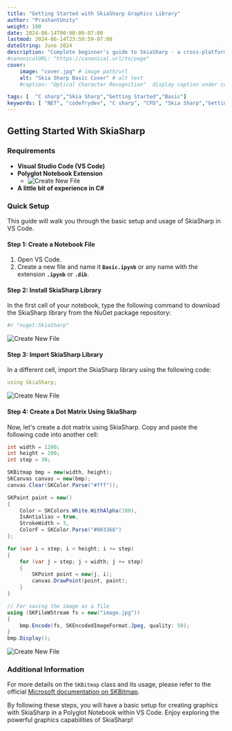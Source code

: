 ```yaml
---
title: "Getting Started with SkiaSharp Graphics Library"
author: "PrashantUnity"
weight: 100
date: 2024-06-14T00:00:00-07:00
lastmod: 2024-06-14T23:59:59-07:00
dateString: June 2024  
description: "Complete beginner's guide to SkiaSharp - a cross-platform 2D graphics library for .NET with setup instructions and basic drawing examples"
#canonicalURL: "https://canonical.url/to/page"
cover:
    image: "cover.jpg" # image path/url
    alt: "Skia Sharp Basic Cover" # alt text
    #caption: "Optical Character Recognition"  display caption under cover 

tags: [  "C sharp","Skia Sharp","Getting Started","Basic"]
keywords: [ "NET", "codefrydev", "C sharp", "CFD", "Skia Sharp","Getting Started","Basic"]
---
```


## Getting Started With SkiaSharp

### Requirements

- **Visual Studio Code (VS Code)**
- **Polyglot Notebook Extension**
  - ![Create New File](./poly.png)
- **A little bit of experience in C#**

### Quick Setup

This guide will walk you through the basic setup and usage of SkiaSharp in VS Code.

#### Step 1: Create a Notebook File

1. Open VS Code.
2. Create a new file and name it **`Basic.ipynb`** or any name with the extension **`.ipynb`** or **`.dib`**.

#### Step 2: Install SkiaSharp Library

In the first cell of your notebook, type the following command to download the SkiaSharp library from the NuGet package repository:

```yaml {linenos=true}
#r "nuget:SkiaSharp"
```
![Create New File](./install.png)

#### Step 3: Import SkiaSharp Library

In a different cell, import the SkiaSharp library using the following code:

```yaml {linenos=true}
using SkiaSharp;
```
![Create New File](./import.png)

#### Step 4: Create a Dot Matrix Using SkiaSharp

Now, let's create a dot matrix using SkiaSharp. Copy and paste the following code into another cell:

```csharp {linenos=true}
int width = 1200;  
int height = 200;  
int step = 30; 

SKBitmap bmp = new(width, height); 
SKCanvas canvas = new(bmp);
canvas.Clear(SKColor.Parse("#fff")); 

SKPaint paint = new() 
{ 
    Color = SKColors.White.WithAlpha(100), 
    IsAntialias = true,
    StrokeWidth = 3,
    ColorF = SKColor.Parse("#003366")
};  

for (var i = step; i < height; i += step)
{
    for (var j = step; j < width; j += step)
    {
        SKPoint point = new(j, i);
        canvas.DrawPoint(point, paint);
    }   
}

// For saving the image as a file
using (SKFileWStream fs = new("image.jpg"))
{
    bmp.Encode(fs, SKEncodedImageFormat.Jpeg, quality: 50);
}
bmp.Display();
```
![Create New File](./matrix.png)

### Additional Information

For more details on the `SKBitmap` class and its usage, please refer to the official [Microsoft documentation on SKBitmap](https://learn.microsoft.com/en-us/dotnet/api/skiasharp.skbitmap).

By following these steps, you will have a basic setup for creating graphics with SkiaSharp in a Polyglot Notebook within VS Code. Enjoy exploring the powerful graphics capabilities of SkiaSharp!